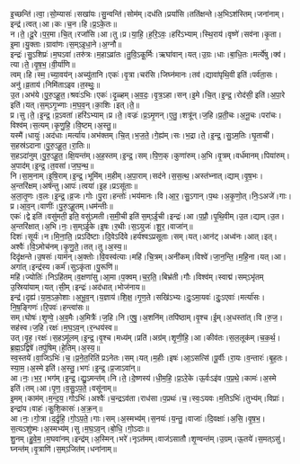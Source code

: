 

  
इ॒च्छन्ति॑।त्वा॒।सो॒म्यासः॑।सखा॑यः।सु॒न्वन्ति॑।सोम॑म्।दध॑ति।प्रयां॑सि।तति॑क्षन्ते।अ॒भिऽश॑स्तिम्।जना॑नाम्।इन्द्र॑।त्वत्।आ।कः।च॒न।हि।प्र॒ऽके॒तः॥  
न।ते॒।दू॒रे।प॒र॒मा।चि॒त्।रजां॑सि।आ।तु।प्र।या॒हि॒।ह॒रि॒ऽवः॒।हरि॑ऽभ्याम्।स्थि॒राय॑।वृष्णे॑।सव॑ना।कृ॒ता।इ॒मा।यु॒क्ताः।ग्रावा॑णः।स॒म्ऽइ॒धा॒ने।अ॒ग्नौ॥  
इन्द्रः॑।सु॒ऽशिप्रः॑।म॒घऽवा॑।तरु॑त्रः।म॒हाऽव्रा॑तः।तु॒वि॒ऽकू॒र्मिः।ऋघा॑वान्।यत्।उ॒ग्रः।धाः।बा॒धि॒तः।मर्त्ये॑षु।क्व॑।त्या।ते॒।वृ॒ष॒भ॒।वी॒र्या॑णि॥  
त्वम्।हि।स्म॒।च्या॒वय॑न्।अच्यु॑तानि।एकः॑।वृ॒त्रा।चर॑सि।जिघ्न॑मानः।तव॑।द्यावा॑पृथि॒वी इति॑।पर्व॑ता॒सः।अनु॑।व्र॒ताय॑।निमि॑ताऽइव।त॒स्थुः॒॥  
उ॒त।अभ॑ये।पु॒रु॒ऽहू॒त॒।श्रवः॑ऽभिः।एकः॑।दृ॒ळ्हम्।अ॒व॒दः॒।वृ॒त्र॒ऽहा।सन्।इ॒मे।चि॒त्।इ॒न्द्र॒।रोद॑सी॒ इति॑।अ॒पा॒रे इति॑।यत्।स॒म्ऽगृ॒भ्णाः।म॒घ॒व॒न्।का॒शिः।इत्।ते॒॥  
प्र।सु।ते॒।इ॒न्द्र॒।प्र॒ऽवता॑।हरि॑ऽभ्याम्।प्र।ते॒।वज्रः॑।प्र॒ऽमृ॒णन्।ए॒तु॒।शत्रू॑न्।ज॒हि।प्र॒ती॒चः।अ॒नू॒चः।परा॑चः।विश्व॑म्।स॒त्यम्।कृ॒णु॒हि॒।वि॒ष्टम्।अ॒स्तु॒॥  
यस्मै॑।धायुः॑।अद॑धाः।मर्त्या॑य।अभ॑क्तम्।चि॒त्।भ॒ज॒ते॒।गे॒ह्य॑म्।सः।भ॒द्रा।ते॒।इ॒न्द्र॒।सु॒ऽम॒तिः।घृ॒ताची॑।स॒हस्र॑ऽदाना।पु॒रु॒ऽहू॒त॒।रा॒तिः॥  
स॒हऽदा॑नुम्।पु॒रु॒ऽहू॒त॒।क्षि॒यन्त॑म्।अ॒ह॒स्तम्।इ॒न्द्र॒।सम्।पि॒ण॒क्।कुणा॑रुम्।अ॒भि।वृ॒त्रम्।वर्ध॑मानम्।पिया॑रुम्।अ॒पाद॑म्।इ॒न्द्र॒।त॒वसा॑।ज॒घ॒न्थ॒॥  
नि।सा॒म॒नाम्।इ॒षि॒राम्।इ॒न्द्र॒।भूमि॑म्।म॒हीम्।अ॒पा॒राम्।सद॑ने।स॒स॒त्थ॒।अस्त॑भ्नात्।द्याम्।वृ॒ष॒भः।अ॒न्तरि॑क्षम्।अर्ष॑न्तु।आपः॑।त्वया॑।इ॒ह।प्रऽसू॑ताः॥  
अ॒ला॒तृ॒णः।व॒लः।इ॒न्द्र॒।व्र॒जः।गोः।पु॒रा।हन्तोः॑।भय॑मानः।वि।आ॒र॒।सु॒ऽगान्।प॒थः।अ॒कृ॒णो॒त्।निः॒ऽअजे॑।गाः।प्र।आ॒व॒न्।वाणीः॑।पु॒रु॒ऽहू॒तम्।धम॑न्तीः॥  
एकः॑।द्वे इति॑।वसु॑मती॒ इति॒ वसु॑ऽमती।स॒मी॒ची इति॑ स॒म्ऽई॒ची।इन्द्रः॑।आ।प॒प्रौ॒।पृ॒थि॒वीम्।उ॒त।द्याम्।उ॒त।अ॒न्तरि॑क्षात्।अ॒भि।नः॒।स॒म्ऽई॒के।इ॒षः।र॒थीः।स॒ऽयुजः॑।शू॒र॒।वाजा॑न्॥  
दिशः॑।सूर्यः॑।न।मि॒ना॒ति॒।प्रऽदि॑ष्टाः।दि॒वेऽदि॑वे।हर्य॑श्वऽप्रसूताः।सम्।यत्।आन॑ट्।अध्व॑नः।आत्।इत्।अश्वैः॑।वि॒ऽमोच॑नम्।कृ॒णु॒ते॒।तत्।तु।अ॒स्य॒॥  
दिदृ॑क्षन्ते।उ॒षसः॑।याम॑न्।अ॒क्तोः।वि॒वस्व॑त्याः।महि॑।चि॒त्रम्।अनी॑कम्।विश्वे॑।जा॒न॒न्ति॒।म॒हि॒ना।यत्।आ।अगा॑त्।इन्द्र॑स्य।कर्म॑।सुऽकृ॑ता।पु॒रूणि॑॥  
महि॑।ज्योतिः॑।निऽहि॑तम्।व॒क्षणा॑सु।आ॒मा।प॒क्वम्।च॒र॒ति॒।बिभ्र॑ती।गौः।विश्व॑म्।स्वाद्म॑।सम्ऽभृ॑तम् उ॒स्रिया॑याम्।यत्।सी॒म्।इन्द्रः॑।अद॑धात्।भोज॑नाय॥  
इन्द्र॑।दृह्य॑।या॒म॒ऽको॒शाः।अ॒भू॒व॒न्।य॒ज्ञाय॑।शि॒क्ष॒।गृ॒ण॒ते।सखि॑ऽभ्यः।दुः॒ऽमा॒यवः॑।दुः॒ऽएवाः॑।मर्त्या॑सः।नि॒ष॒ङ्गिणः॑।रि॒पवः॑।हन्त्वा॑सः॥  
सम्।घोषः॑।शृ॒ण्वे॒।अ॒व॒मैः।अ॒मित्रैः॑।ज॒हि।नि।ए॒षु॒।अ॒शनि॑म्।तपि॑ष्ठाम्।वृ॒श्च।ई॒म्।अ॒धस्ता॑त्।वि।रु॒ज॒।सह॑स्व।ज॒हि।रक्षः॑।म॒घ॒ऽव॒न्।र॒न्धय॑स्व॥  
उत्।वृ॒ह॒।रक्षः॑।स॒हऽमू॑लम्।इ॒न्द्र॒।वृ॒श्च।मध्य॑म्।प्रति॑।अग्र॑म्।शृ॒णी॒हि॒।आ।कीव॑तः।स॒ल॒लूक॑म्।च॒क॒र्थ॒।ब्र॒ह्म॒ऽद्विषे॑।तपु॑षिम्।हे॒तिम्।अ॒स्य॒॥  
स्व॒स्तये॑।वा॒जिऽभिः॑।च॒।प्र॒ने॒त॒रिति॑ प्रऽनेतः।सम्।यत्।म॒हीः।इषः॑।आ॒ऽसत्सि॑।पू॒र्वीः।रा॒यः।व॒न्तारः॑।बृ॒ह॒तः।स्या॒म॒।अ॒स्मे इति॑।अ॒स्तु॒।भगः॑।इ॒न्द्र॒।प्र॒जाऽवा॑न्॥  
आ।नः॒।भ॒र॒।भग॑म्।इ॒न्द्र॒।द्यु॒ऽमन्त॑म्।नि।ते॒।दे॒ष्णस्य॑।धी॒म॒हि॒।प्र॒ऽरे॒के।ऊ॒र्वःऽइ॑व।प॒प्र॒थे॒।कामः॑।अ॒स्मे इति॑।तम्।आ।पृ॒ण॒।व॒सु॒ऽप॒ते॒।वसू॑नाम्॥  
इ॒मम्।काम॑म्।म॒न्द॒य॒।गोऽभिः॑।अश्वैः॑।च॒न्द्रऽव॑ता।राध॑सा।प॒प्रथः॑।च॒।स्वः॒ऽयवः।म॒तिऽभिः॑।तुभ्य॑म्।विप्राः॑।इन्द्रा॑य।वाहः॑।कु॒शि॒कासः॑।अ॒क्र॒न्॥  
आ।नः॒।गो॒त्रा।द॒र्दृ॒हि॒।गो॒ऽप॒ते॒।गाः।सम्।अ॒स्मभ्य॑म्।स॒नयः॑।य॒न्तु॒।वाजाः॑।दि॒वक्षाः॑।अ॒सि॒।वृ॒ष॒भ॒।स॒त्यऽशु॑ष्मः।अ॒स्मभ्य॑म्।सु।म॒घ॒ऽव॒न्।बो॒धि॒।गो॒ऽदाः॥  
शु॒नम्।हु॒वे॒म॒।म॒घवा॑नम्।इन्द्र॑म्।अ॒स्मिन्।भरे॑।नृऽत॑मम्।वाज॑ऽसातौ।शृ॒ण्वन्त॑म्।उ॒ग्रम्।ऊ॒तये॑।स॒मत्ऽसु॑।घ्नन्त॑म्।वृ॒त्राणि॑।स॒म्ऽजित॑म्।धना॑नाम्॥  
